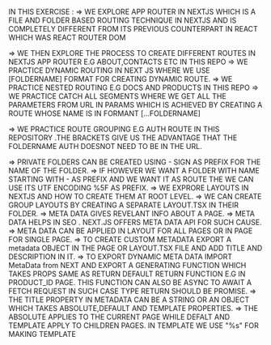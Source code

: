 IN THIS EXERCISE :
=> WE EXPLORE APP ROUTER IN NEXTJS WHICH IS A FILE AND FOLDER BASED ROUTING TECHNIQUE IN NEXTJS AND IS COMPLETELY DIFFERENT FROM ITS PREVIOUS    COUNTERPART IN REACT WHICH WAS REACT ROUTER DOM

=> WE THEN EXPLORE THE PROCESS TO CREATE DIFFERENT ROUTES IN NEXTJS APP ROUTER E.G ABOUT,CONTACTS ETC IN THIS REPO
=> WE PRACTICE DYNAMIC ROUTING IN NEXT JS WHERE WE USE [FOLDERNAME] FORMAT FOR CREATING DYNAMIC ROUTE.
=> WE PRACTICE NESTED ROUTING E.G DOCS AND PRODUCTS IN THIS REPO
=> WE PRACTICE CATCH ALL SEGMENTS WHERE WE GET ALL THE PARAMETERS FROM URL IN PARAMS WHICH IS ACHIEVED BY CREATING A ROUTE WHOSE 
   NAME IS IN FORMANT [...FOLDERNAME]

=> WE PRACTICE ROUTE GROUPING E.G AUTH ROUTE IN THIS REPOSITORY .THE BRACKETS GIVE US THE ADVANTAGE THAT THE FOLDERNAME AUTH DOESNOT NEED TO BE 
   IN THE URL.

=> PRIVATE FOLDERS CAN BE CREATED USING - SIGN AS PREFIX FOR THE NAME OF THE FOLDER.
=> IF HOWEVER WE WANT A FOLDER WITH NAME STARTING WITH - AS PREFIX AND WE WANT IT AS ROUTE THE WE CAN USE ITS UTF ENCODING %5F AS PREFIX.
=> WE EXPRORE LAYOUTS IN NEXTJS AND HOW TO CREATE THEM AT ROOT LEVEL.
=> WE CAN CREATE GROUP LAYOUTS BY CREATING A SEPARATE LAYOUT.TSX IN THEIR FOLDER.
=> META DATA GIVES REVELANT INFO ABOUT A PAGE.
=> META DATA HELPS IN SEO . NEXT.JS OFFERS META DATA API FOR SUCH CAUSE.
=> META DATA CAN BE APPLIED IN LAYOUT FOR ALL PAGES OR IN PAGE FOR SINGLE PAGE.
=> TO CREATE CUSTOM METADATA EXPORT A metadata OBJECT IN THE PAGE OR LAYOUT.TSX FILE AND ADD TITLE AND DESCRIPTION IN IT.
=> TO EXPORT DYNAMIC META DATA IMPORT MetaData from NEXT AND EXPORT A GENERATING FUNCTION WHICH TAKES PROPS SAME AS RETURN DEFAULT RETURN FUNCTION
   E.G IN PRODUCT_ID PAGE. THIS FUNCTION CAN ALSO BE ASYNC TO AWAIT A FETCH REQUEST IN SUCH CASE TYPE RETURN SHOULD BE PROMISE<METADATA>.
=> THE TITLE PROPERTY IN METADATA CAN BE A STRING OR AN OBJECT WHICH TAKES ABSOLUTE,DEFAULT AND TEMPLATE PROPERTIES.
=> THE ABSOLUTE APPLIES TO THE CURRENT PAGE WHILE DEFALT AND TEMPLATE APPLY TO CHILDREN PAGES. IN TEMPLATE WE USE "%s" FOR MAKING TEMPLATE

